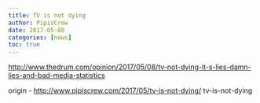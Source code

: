 ```yaml
---
title: TV is not dying
author: PipisCrew
date: 2017-05-08
categories: [news]
toc: true
---
```


http://www.thedrum.com/opinion/2017/05/08/tv-not-dying-it-s-lies-damn-lies-and-bad-media-statistics

origin - http://www.pipiscrew.com/2017/05/tv-is-not-dying/ tv-is-not-dying